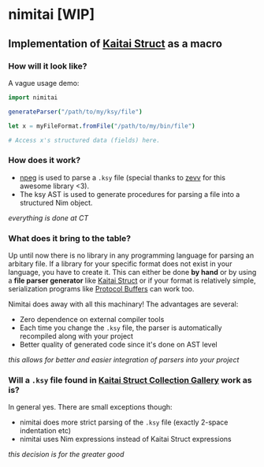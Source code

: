 # nimitai [WIP]
## Implementation of [Kaitai Struct](https://kaitai.io/) as a macro

### How will it look like?
A vague usage demo:
```nim
import nimitai

generateParser("/path/to/my/ksy/file")

let x = myFileFormat.fromFile("/path/to/my/bin/file")

# Access x's structured data (fields) here.
```
### How does it work?
- [npeg](https://github.com/zevv/npeg) is used to parse a `.ksy` file (special thanks to [zevv](https://github.com/zevv) for this awesome library <3).
- The ksy AST is used to generate procedures for parsing a file into a structured Nim object.

*everything is done at CT*

### What does it bring to the table?
Up until now there is no library in any programming language for parsing an arbitary file. If a library for your specific format does not exist in your language, you have to create it. This can either be done **by hand** or by using a **file parser generator** like [Kaitai Struct](https://kaitai.io/) or if your format is relatively simple, serialization programs like [Protocol Buffers](https://developers.google.com/protocol-buffers) can work too.

Nimitai does away with all this machinary! The advantages are several:
- Zero dependence on external compiler tools
- Each time you change the `.ksy` file, the parser is automatically recompiled along with your project
- Better quality of generated code since it's done on AST level

*this allows for better and easier integration of parsers into your project*

### Will a `.ksy` file found in [Kaitai Struct Collection Gallery](https://formats.kaitai.io/) work as is?
In general yes. There are small exceptions though:
- nimitai does more strict parsing of the `.ksy` file (exactly 2-space indentation etc)
- nimitai uses Nim expressions instead of Kaitai Struct expressions

*this decision is for the greater good*
